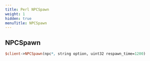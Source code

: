 ```yaml
---
title: Perl NPCSpawn
weight: 1
hidden: true
menuTitle: NPCSpawn
---
```

## NPCSpawn
```perl
$client->NPCSpawn(npc*, string option, uint32 respawn_time=1200)
```
